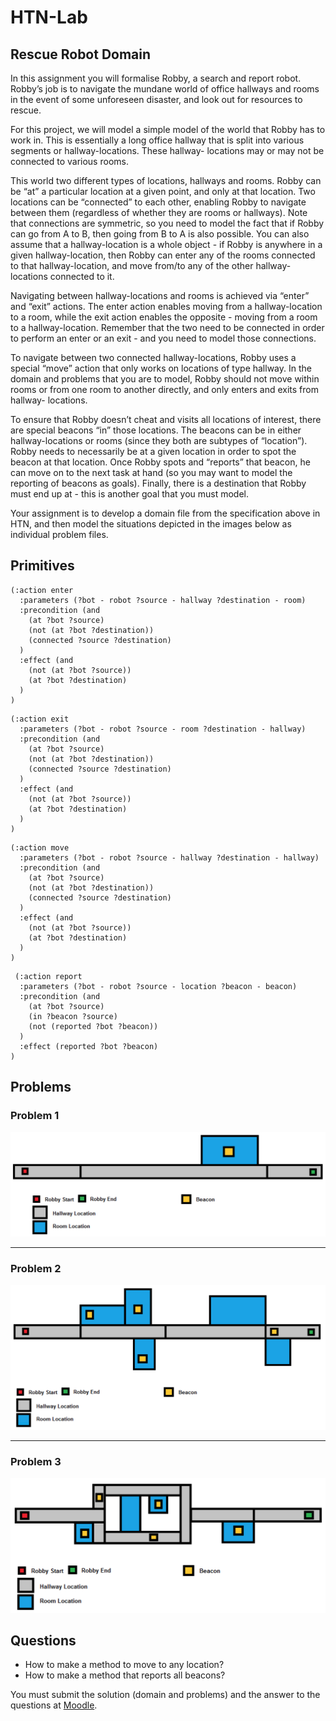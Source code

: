 # HTN-Lab

## Rescue Robot Domain

In this assignment you will formalise Robby, a search and report robot. Robby’s job is to navigate the mundane world of office hallways and rooms in the event of some unforeseen disaster, and look out for resources to rescue.

For this project, we will model a simple model of the world that Robby has to work in. This is essentially a long office hallway that is split into various segments or hallway-locations. These hallway- locations may or may not be connected to various rooms.

This world two different types of locations, hallways and rooms. Robby can be “at” a particular location at a given point, and only at that location. Two locations can be “connected” to each other, enabling Robby to navigate between them (regardless of whether they are rooms or hallways). Note that connections are symmetric, so you need to model the fact that if Robby can go from A to B, then going from B to A is also possible. You can also assume that a hallway-location is a whole object - if Robby is anywhere in a given hallway-location, then Robby can enter any of the rooms connected to that hallway-location, and move from/to any of the other hallway-locations connected to it.

Navigating between hallway-locations and rooms is achieved via “enter” and “exit” actions. The enter action enables moving from a hallway-location to a room, while the exit action enables the opposite - moving from a room to a hallway-location. Remember that the two need to be connected in order to perform an enter or an exit - and you need to model those connections.

To navigate between two connected hallway-locations, Robby uses a special “move” action that only works on locations of type hallway. In the domain and problems that you are to model, Robby should not move within rooms or from one room to another directly, and only enters and exits from hallway- locations.

To ensure that Robby doesn’t cheat and visits all locations of interest, there are special beacons “in” those locations. The beacons can be in either hallway-locations or rooms (since they both are subtypes of “location”). Robby needs to necessarily be at a given location in order to spot the beacon at that location. Once Robby spots and “reports” that beacon, he can move on to the next task at hand (so you may want to model the reporting of beacons as goals). Finally, there is a destination that Robby must end up at - this is another goal that you must model.

Your assignment is to develop a domain file from the specification above in HTN, and then model the situations depicted in the images below as individual problem files.

## Primitives

```elisp
(:action enter
  :parameters (?bot - robot ?source - hallway ?destination - room)
  :precondition (and
    (at ?bot ?source)
    (not (at ?bot ?destination))
    (connected ?source ?destination)
  )
  :effect (and
    (not (at ?bot ?source))
    (at ?bot ?destination)
  )
)
```

```elisp
(:action exit
  :parameters (?bot - robot ?source - room ?destination - hallway)
  :precondition (and
    (at ?bot ?source)
    (not (at ?bot ?destination))
    (connected ?source ?destination)
  )
  :effect (and
    (not (at ?bot ?source))
    (at ?bot ?destination)
  )
)
```

```elisp
(:action move
  :parameters (?bot - robot ?source - hallway ?destination - hallway)
  :precondition (and
    (at ?bot ?source)
    (not (at ?bot ?destination))
    (connected ?source ?destination)
  )
  :effect (and
    (not (at ?bot ?source))
    (at ?bot ?destination)
  )
)
```

```elisp
 (:action report
  :parameters (?bot - robot ?source - location ?beacon - beacon)
  :precondition (and
    (at ?bot ?source)
    (in ?beacon ?source)
    (not (reported ?bot ?beacon))
  )
  :effect (reported ?bot ?beacon)
)
```

## Problems

### Problem 1
![Problem 1](fig/pb1.png)

---

### Problem 2
![Problem 2](fig/pb2.png)

---

### Problem 3
![Problem 3](fig/pb3.png)

## Questions

- How to make a method to move to any location?
- How to make a method that reports all beacons?

You must submit the solution (domain and problems) and the answer to the questions at [Moodle](http://moodle.pucrs.br/mod/assign/view.php?id=695343).
